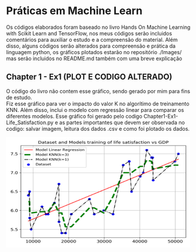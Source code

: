 # Práticas em Machine Learn 
Os códigos elaborados foram baseado no livro Hands On Machine Learning with Scikit Learn and TensorFlow, nos meus códigos serão incluidos comentários para auxiliar o estudo e a compreensão do material.
Além disso, alguns códigos serão alterados para compreensão e prática da linguagem python, os gráficos plotados estarão no repositório ./Images/ mas serão incluidos no README.md também com uma breve explicação

[](https://raw.githubusercontent.com/EwertonPSA/Practices_Machine_Learn/master/Book_Hands_On_ML/Images/life%20satisfaction%20vs%20GDP.png=)

## Chapter 1 - Ex1 (PLOT E CODIGO ALTERADO)
O código do livro não contem esse gráfico, sendo gerado por mim para fins de estudo.<br/>
Fiz esse gráfico para ver o impacto do valor K no algorítimo de treinamento KNN. Além disso, inclui o modelo com regressão linear para comparar os diferentes modelos. Esse gráfico foi gerado pelo codigo Chapter1-Ex1-Life_Satisfaction.py e as partes importantes que devem ser observada no codigo: salvar imagem, leitura dos dados .csv e como foi plotado os dados. 

<img src="https://raw.githubusercontent.com/EwertonPSA/Practices_Machine_Learn/master/Book_Hands_On_ML/Images/life%20satisfaction%20vs%20GDP.png" width="500" height="300" />
